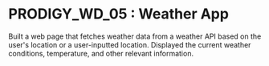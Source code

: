 # PRODIGY_WD_05 : Weather App

Built a web page that fetches weather data from a weather API based on the user's location or a user-inputted location. Displayed the current weather conditions, temperature, and other relevant information.
